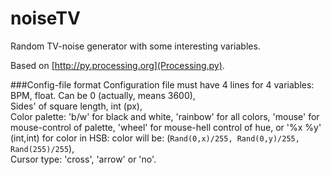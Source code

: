 # noiseTV

Random TV-noise generator with some interesting variables.

Based on [http://py.processing.org](Processing.py).

###Config-file format
Configuration file must have 4 lines for 4 variables:  
BPM, float. Can be 0 (actually, means 3600),  
Sides' of square length, int (px),  
Color palette: 'b/w' for black and white, 'rainbow' for all colors, 'mouse' for mouse-control of palette, 'wheel' for mouse-hell control of hue, or '%x %y' (int,int) for color in HSB: color will be: (```Rand(0,x)/255, Rand(0,y)/255, Rand(255)/255```),  
Cursor type: 'cross', 'arrow' or 'no'.

